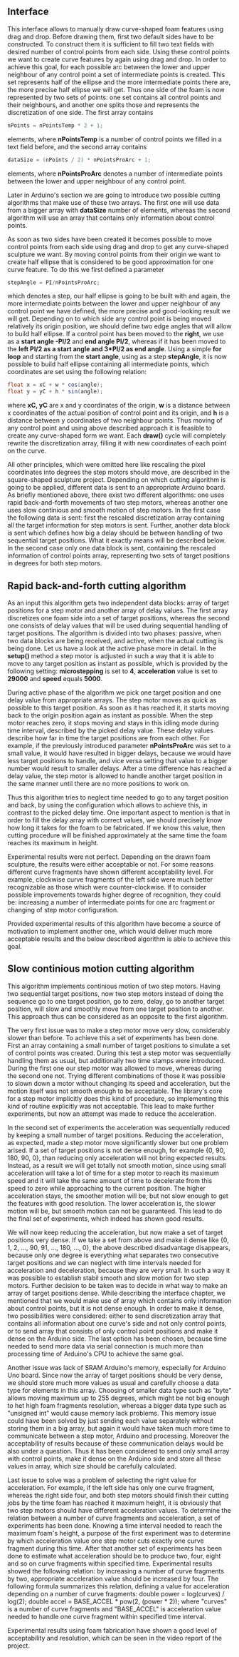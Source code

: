 ## Interface
	
This interface allows to manually draw curve-shaped foam features using drag and drop. Before drawing them, first two default sides have to be constructed. To construct them it is sufficient to fill two text fields with desired number of control points from each side. Using these control points we want to create curve features by again using drag and drop. In order to achieve this goal, for each possible arc between the lower and upper neighbour of any control point a set of intermediate points is created. This set represents half of the ellipse and the more intermediate points there are, the more precise half ellipse we will get. Thus one side of the foam is now represented by two sets of points: one set contains all control points and their neighbours, and another one splits those and represents the discretization of one side. The first array contains
```java
nPoints = nPointsTemp * 2 + 1;
```
elements, where **nPointsTemp** is a number of control points we filled in a text field before, and the second array contains
```java
dataSize = (nPoints / 2) * nPointsProArc + 1;
```
elements, where **nPointsProArc** denotes a number of intermediate points between the lower and upper neighbour of any control point.

Later in Arduino's section we are going to introduce two possible cutting algorithms that make use of these two arrays. The first one will use data from a bigger array with **dataSize** number of elements, whereas the second algorithm will use an array that contains only information about control points.

As soon as two sides have been created it becomes possible to move control points from each side using drag and drop to get any curve-shaped sculpture we want. By moving control points from their origin we want to create half ellipse that is considered to be good approximation for one curve feature. To do this we first defined a parameter
```java
stepAngle = PI/nPointsProArc;
```
which denotes a step, our half ellipse is going to be built with and again, the more intermediate points between the lower and upper neighbour of any control point we have defined, the more precise and good-looking result we will get. Depending on to which side any control point is being moved relatively its origin position, we should define two edge angles that will allow to build half ellipse. If a control point has been moved to the **right**, we use as a **start angle -PI/2** and **end angle PI/2**, whereas if it has been moved to the **left PI/2 as a start angle and 3*PI/2 as end angle**. Using a simple **for loop** and starting from the **start angle**, using as a step **stepAngle**, it is now possible to build half ellipse containing all intermediate points, which coordinates are set using the following relation: 
```java
float x = xC + w * cos(angle);
float y = yC + h * sin(angle);
```
where **xC, yC** are x and y coordinates of the origin, **w** is a distance between x coordinates of the actual position of control point and its origin, and **h** is a distance between y coordinates of two neighbour points. Thus moving of any control point and using above described approach it is feasible to create any curve-shaped form we want. Each **draw()** cycle will completely rewrite the discretization array, filling it with new coordinates of each point
on the curve.

All other principles, which were omitted here like rescaling the pixel coordinates into degrees the step motors should move, are described in the square-shaped sculpture project. Depending on which cutting algorithm is going to be applied, different data is sent to an appropriate Arduino board. As briefly mentioned above, there exist two different algorithms: one uses rapid back-and-forth movements of two step motors, whereas another one uses slow continious and smooth motion of step motors. In the first case the following data is sent: first the rescaled discretization array containing all the target information for step motors is sent. Further, another data block is sent which defines how big a delay should be between handling of two sequential target positions. What it exactly means will be described below. In the second case only one data block is sent,
containing the rescaled information of control points array, representing two sets of target positions in degrees for
both step motors.

## Rapid back-and-forth cutting algorithm
	
As an input this algorithm gets two independent data blocks: array of target positions for a step motor and another array of delay values. The first array discretizes one foam side into a set of target positions, whereas the second one consists of delay values that will be used during sequential handling of target positions. The algorithm is divided into two phases: passive, when two data blocks are being received, and active, when the actual cutting is being done. Let us have a look at the active phase more in detail. In the **setup()** method a step motor is adjusted in such a way that it is able to move to any target position as instant as possible, which is provided by the following setting: **microstepping** is set to **4**, **acceleration** value is set to **29000** and **speed** equals **5000**. 

During active phase of the algorithm we pick one target position and one delay value from appropriate arrays. The step motor moves as quick as possible to this target position. As soon as it has reached it, it starts moving back to the origin position again as instant as possible. When the step motor reaches zero, it stops moving and stays
in this idling mode during time interval, described by the picked delay value. These delay values describe how far in time the target positions are from each other. For example, if the previously introduced parameter **nPointsProArc** was set to a small value, it would have resulted in bigger delays, because we would have less target positions to handle, and vice versa setting that value to a bigger number would result to smaller delays. After a time difference has reached a delay value, the step motor is allowed to handle another target position in the same manner until there are no more positions to work on.

Thus this algorithm tries to neglect time needed to go to any target position and back, by using the configuration which
allows to achieve this, in contrast to the picked delay time. One important aspect to mention is that in order to fill the delay array with correct values, we should precisely know how long it takes for the foam to be fabricated. If we know this value, then cutting procedure will be finished approximately at the same time the foam reaches its maximum in height.

Experimental results were not perfect. Depending on the drawn foam sculpture, the results were either acceptable or not. For some reasons different curve fragments have shown different acceptability level. For example, clockwise curve fragments of the left side were much better recognizable as those which were counter-clockwise. If to consider possible improvements towards higher degree of recognition, they could be: increasing a number of intermediate points for one arc fragment or changing of step motor configuration.

Provided experimental results of this algorithm have become a source of motivation to implement another one, which would deliver much more acceptable results and the below described algorithm is able to achieve this goal.
	
## Slow continious motion cutting algorithm
		
This algorithm implements continious motion of two step motors. Having two sequential target positions, now two step motors instead of doing the sequence go to one target position, go to zero, delay, go to another target position, will slow and smoothly move from one target position to another. This approach thus can be considered as an opposite to the first algorithm.

The very first issue was to make a step motor move very slow, considerably slower than before. To achieve this a set of experiments has been done. First an array containing a small number of target positions to simulate a set of control points was created. During this test a step motor was sequentially handling them as usual, but additionally two time stamps were introduced. During the first one our step motor was allowed to move, whereas during the second one not. Trying different combinations of those it was possible to slown down a motor without changing its speed and acceleration, but the motion itself was not smooth enough to be acceptable. The library's core for a step motor implicitly does this kind of procedure, so implementing this kind of routine explicitly was not acceptable. This lead to make further experiments, but now an attempt was made to reduce the acceleration.

In the second set of experiments the acceleration was sequentially reduced by keeping a small number of target positions. Reducing the acceleration, as expected, made a step motor move significantly slower but one problem arised. If a set of target positions is not dense enough, for example {0, 90, 180, 90, 0}, than reducing only acceleration will not bring expected results. Instead, as a result we will get totally not smooth motion, since using small acceleration will take a lot of time for a step motor to reach its maximum speed and it will take the same amount of time to decelerate from this speed to zero while approaching to the current position. The higher acceleration stays, the smoother motion will be, but not slow enough to get the features with good resolution. The lower acceleration is, the slower motion will be, but smooth motion can not be guaranteed. This lead to do the final set of experiments, which indeed has shown good results.

We will now keep reducing the acceleration, but now make a set of target positions very dense. If we take a set from above and make it dense like {0, 1, 2, ..., 90, 91, ..., 180, ..., 0}, the above described disadvantage disappears, because only one degree is everything what separates two consecutive target positions and we can neglect with time intervals needed for acceleration and deceleration, because they are very small. In such a way it was possible to establish stabil smooth and slow motion for two step motors. Further decision to be taken was to decide in what way to make an array of target positions dense. While describing the interface chapter, we mentioned that we would make use of array which contains only information about control points, but it is not dense enough. In order to make it dense, two possibilities were considered: either to send discretization array that contains all information about one curve's side and not only control points, or to send array that consists of only control point positions and make it dense on the Arduino side. The last option has been chosen, because time needed to send more data via serial connection is much more than processing time of Arduino's CPU to achieve the same goal.

Another issue was lack of SRAM Arduino's memory, especially for Arduino Uno board. Since now the array of target positions should be very dense, we should store much more values as usual and carefully choose a data type for elements in this array. Choosing of smaller data type such as "byte" allows moving maximum up to 255 degrees, which might be not big enough to het high foam fragments resolution, whereas a bigger data type such as "unsigned int" would cause memory lack problems. This memory issue could have been solved by just sending each value separately without storing them in a big array, but again it would have taken much more time to communicate between a step motor, Arduino and processing. Moreover the acceptability of results because of these communication delays would be also under a question. Thus it has been considered to send only small array with control points, make it dense on the Arduino side and store all these values in array, which size should be carefully calculated. 

Last issue to solve was a problem of selecting the right value for acceleration. For example, if the left side has only one curve fragment, whereas the right side four, and both step motors should finish their cutting jobs by the time foam has reached it maximum height, it is obviously that two step motors should have different acceleration values. To determine the relation between a number of curve fragments and acceleration, a set of experiments has been done. Knowing a time interval needed to reach the maximum foam's height, a purpose of the first experiment was to determine by which acceleration value one step motor cuts exactly one curve fragment during this time. After that another set of experiments has been done to estimate what acceleration should be to produce two, four, eight and so on curve fragments within specified time. Experimental results showed the following relation: by increasing a number of curve fragments by two, appropriate acceleration value should be increased by four. The following formula summarizes this relation, defining a value for acceleration depending on a number of curve fragments:
double power = log(curves) / log(2);
double accel = BASE_ACCEL * pow(2, (power * 2));
where "curves" is a number of curve fragments and "BASE_ACCEL" is acceleration value needed to handle one curve fragment within specified time interval.

Experimental results using foam fabrication have shown a good level of acceptability and resolution, which can be seen in the video report of the project.
